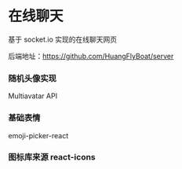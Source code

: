 # 在线聊天

基于 socket.io 实现的在线聊天网页

后端地址：https://github.com/HuangFlyBoat/server

### 随机头像实现

Multiavatar API

### 基础表情

emoji-picker-react

### 图标库来源 react-icons
